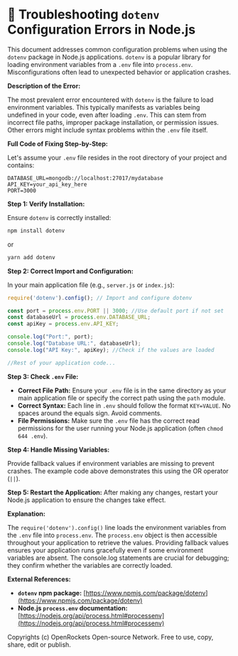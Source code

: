 # 🐞 Troubleshooting `dotenv` Configuration Errors in Node.js


This document addresses common configuration problems when using the `dotenv` package in Node.js applications.  `dotenv` is a popular library for loading environment variables from a `.env` file into `process.env`.  Misconfigurations often lead to unexpected behavior or application crashes.

**Description of the Error:**

The most prevalent error encountered with `dotenv` is the failure to load environment variables. This typically manifests as variables being undefined in your code, even after loading `.env`. This can stem from incorrect file paths, improper package installation, or permission issues.  Other errors might include syntax problems within the `.env` file itself.


**Full Code of Fixing Step-by-Step:**

Let's assume your `.env` file resides in the root directory of your project and contains:

```
DATABASE_URL=mongodb://localhost:27017/mydatabase
API_KEY=your_api_key_here
PORT=3000
```

**Step 1: Verify Installation:**

Ensure `dotenv` is correctly installed:

```bash
npm install dotenv
```

or

```bash
yarn add dotenv
```

**Step 2: Correct Import and Configuration:**

In your main application file (e.g., `server.js` or `index.js`):

```javascript
require('dotenv').config(); // Import and configure dotenv

const port = process.env.PORT || 3000; //Use default port if not set
const databaseUrl = process.env.DATABASE_URL;
const apiKey = process.env.API_KEY;

console.log("Port:", port);
console.log("Database URL:", databaseUrl);
console.log("API Key:", apiKey); //Check if the values are loaded

//Rest of your application code...
```

**Step 3: Check `.env` File:**

- **Correct File Path:**  Ensure your `.env` file is in the same directory as your main application file or specify the correct path using the `path` module.
- **Correct Syntax:**  Each line in `.env` should follow the format `KEY=VALUE`. No spaces around the equals sign. Avoid comments.
- **File Permissions:** Make sure the `.env` file has the correct read permissions for the user running your Node.js application (often `chmod 644 .env`).

**Step 4: Handle Missing Variables:**

Provide fallback values if environment variables are missing to prevent crashes.  The example code above demonstrates this using the OR operator (`||`).


**Step 5: Restart the Application:**  After making any changes, restart your Node.js application to ensure the changes take effect.



**Explanation:**

The `require('dotenv').config()` line loads the environment variables from the `.env` file into `process.env`. The `process.env` object is then accessible throughout your application to retrieve the values.  Providing fallback values ensures your application runs gracefully even if some environment variables are absent.  The console.log statements are crucial for debugging; they confirm whether the variables are correctly loaded.


**External References:**

* **`dotenv` npm package:** [https://www.npmjs.com/package/dotenv](https://www.npmjs.com/package/dotenv)
* **Node.js `process.env` documentation:** [https://nodejs.org/api/process.html#processenv](https://nodejs.org/api/process.html#processenv)


Copyrights (c) OpenRockets Open-source Network. Free to use, copy, share, edit or publish.

